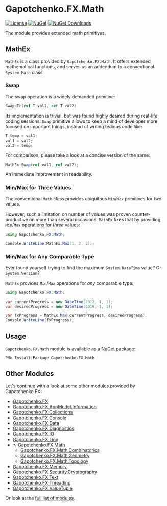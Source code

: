 ﻿# Gapotchenko.FX.Math

[![License](https://img.shields.io/badge/license-MIT-green.svg)](../../../../../LICENSE)
[![NuGet](https://img.shields.io/nuget/v/Gapotchenko.FX.Math.svg)](https://www.nuget.org/packages/Gapotchenko.FX.Math)
[![NuGet Downloads](https://img.shields.io/nuget/dt/Gapotchenko.FX.Math.svg)](https://www.nuget.org/packages/Gapotchenko.FX.Math)

The module provides extended math primitives.

## MathEx

`MathEx` is a class provided by `Gapotchenko.FX.Math`.
It offers extended mathematical functions,
and serves as an addendum to a conventional `System.Math` class.

### Swap

The swap operation is a widely demanded primitive:

``` C#
Swap<T>(ref T val1, ref T val2)
```

Its implementation is trivial, but was found highly desired during real-life coding sessions.
`Swap` primitive allows to keep a mind of developer more focused on important things,
instead of writing tedious code like:

``` C#
T temp = val1;
val1 = val2;
val2 = temp;
```

For comparison, please take a look at a concise version of the same:

``` C#
MathEx.Swap(ref val1, ref val2);
```

An immediate improvement in readability.

### Min/Max for Three Values

The conventional `Math` class provides ubiquitous `Min`/`Max` primitives for _two_ values.

However, such a limitation on number of values was proven counter-productive on more than several occasions.
`MathEx` fixes that by providing `Min`/`Max` operations for _three_ values:

``` C#
using Gapotchenko.FX.Math;

Console.WriteLine(MathEx.Max(1, 2, 3));
```

### Min/Max for Any Comparable Type

Ever found yourself trying to find the maximum `System.DateTime` value? Or `System.Version`?

`MathEx` provides `Min`/`Max` operations for _any_ comparable type:

``` C#
using Gapotchenko.FX.Math;

var currentProgress = new DateTime(2012, 1, 1);
var desiredProgress = new DateTime(2019, 1, 1);

var fxProgress = MathEx.Max(currentProgress, desiredProgress);
Console.WriteLine(fxProgress);
```

## Usage

`Gapotchenko.FX.Math` module is available as a [NuGet package](https://nuget.org/packages/Gapotchenko.FX.Math):

```
PM> Install-Package Gapotchenko.FX.Math
```

## Other Modules

Let's continue with a look at some other modules provided by Gapotchenko.FX:

- [Gapotchenko.FX](../Gapotchenko.FX)
- [Gapotchenko.FX.AppModel.Information](../Gapotchenko.FX.AppModel.Information)
- [Gapotchenko.FX.Collections](../Gapotchenko.FX.Collections)
- [Gapotchenko.FX.Console](../Gapotchenko.FX.Console)
- [Gapotchenko.FX.Data](../Data/Encoding/Gapotchenko.FX.Data.Encoding)
- [Gapotchenko.FX.Diagnostics](../Gapotchenko.FX.Diagnostics.CommandLine)
- [Gapotchenko.FX.IO](../Gapotchenko.FX.IO)
- [Gapotchenko.FX.Linq](../Gapotchenko.FX.Linq)
- &#x27B4; [Gapotchenko.FX.Math](../Gapotchenko.FX.Math)
  - [Gapotchenko.FX.Math.Combinatorics](../Gapotchenko.FX.Math.Combinatorics)
  - [Gapotchenko.FX.Math.Geometry](../Gapotchenko.FX.Math.Geometry)
  - [Gapotchenko.FX.Math.Topology](../Gapotchenko.FX.Math.Topology)
- [Gapotchenko.FX.Memory](../Gapotchenko.FX.Memory)
- [Gapotchenko.FX.Security.Cryptography](../Gapotchenko.FX.Security.Cryptography)
- [Gapotchenko.FX.Text](../Gapotchenko.FX.Text)
- [Gapotchenko.FX.Threading](../Gapotchenko.FX.Threading)
- [Gapotchenko.FX.ValueTuple](../Gapotchenko.FX.ValueTuple)

Or look at the [full list of modules](..#available-modules).
